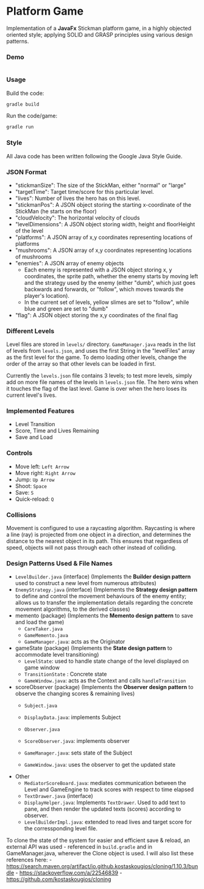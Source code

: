 # Platform Game

Implementation of a **JavaFx** Stickman platform game, in a highly objected oriented style; applying SOLID and GRASP principles using various design patterns.

### Demo

<img src="" width=""/>

### Usage

Build the code:

```bash
gradle build
```

Run the code/game:

```bash
gradle run
```

### Style
All Java code has been written following the Google Java Style Guide.

### JSON Format
* "stickmanSize": The size of the StickMan, either "normal" or "large"
* "targetTime": Target time/score for this particular level.
* "lives": Number of lives the hero has on this level.
* "stickmanPos": A JSON object storing the starting x-coordinate of the StickMan (he starts on the floor)
* "cloudVelocity": The horizontal velocity of clouds
* "levelDimensions": A JSON object storing width, height and floorHeight of the level
* "platforms": A JSON array of x,y coordinates representing locations of platforms
* "mushrooms": A JSON array of x,y coordinates representing locations of mushrooms
* "enemies": A JSON array of enemy objects
    * Each enemy is represented with a JSON object storing x, y coordinates, the sprite path, whether the enemy starts by
      moving left and the strategy used by the enemy (either "dumb", which just goes backwards and forwards, or "follow",
      which moves towards the player's location).
    * In the current set of levels, yellow slimes are set to "follow", while blue and green are set to "dumb"
* "flag": A JSON object storing the x,y coordinates of the final flag

### Different Levels
Level files are stored in `levels/` directory. `GameManager.java` reads in the list of levels from `levels.json`, and uses the first String in the "levelFiles" array as the first level for the game. To demo loading other levels, change the order of the array so that other levels can be loaded in first.

Currently the `levels.json` file contains 3 levels; to test more levels, simply add on more file names of the levels in `levels.json` file. The hero wins when it touches the flag of the last level. Game is over when the hero loses its current level's lives.

### Implemented Features
* Level Transition
* Score, Time and Lives Remaining
* Save and Load

### Controls
* Move left: `Left Arrow`
* Move right: `Right Arrow`
* Jump: `Up Arrow` 
* Shoot: `Space`
* Save: `S`
* Quick-reload: `Q`

### Collisions
Movement is configured to use a raycasting algorithm. Raycasting is where a line (ray) is projected from one object in a direction, and determines the distance to the nearest object in its path. This ensures that regardless of speed, objects will not pass through each other instead of colliding.

### Design Patterns Used & File Names
- `LevelBuilder.java` (interface) (Implements the **Builder design pattern** used to construct a new level from numerous attributes)
- `EnemyStrategy.java` (interface) (Implements the **Strategy design pattern** to define and control the movement behaviours of the enemy entity; allows us to transfer the implementation details regarding the concrete movement algorithms, to the derived classes)
- memento (package) (Implements the **Memento design pattern** to save and load the game)
    - `CareTaker.java`
    - `GameMemento.java`
    - `GameManager.java`: acts as the Originator
- gameState (package) (Implements the **State design pattern** to accommodate level transitioning)
    - `LevelState`: used to handle state change of the level displayed on game window
    - `TransitionState` : Concrete state
    - `GameWindow.java`: acts as the Context and calls `handleTransition`
- scoreObserver (package) (Implements the **Observer design pattern** to observe the changing scores & remaining lives)
    - `Subject.java`
    - `DisplayData.java`: implements Subject
    - `Observer.java`
    - `ScoreObserver.java`: implements observer

    - `GameManager.java`: sets state of the Subject
    - `GameWindow.java`: uses the observer to get the updated state
- Other
    - `MediatorScoreBoard.java`: mediates communication between the Level and GameEngine to track scores with respect to time elapsed
    - `TextDrawer.java` (interface)
    - `DisplayHelper.java`: Implements `TextDrawer`. Used to add text to pane, and then render the updated texts (scores) according to observer.
	- `LevelBuilderImpl.java`: extended to read lives and target score for the corressponding level file.

To clone the state of the system for easier and efficient save & reload, an external API was used - referenced in `build.gradle` and 
      in GameManager.java, wherever the Clone object is used. I will also list these references here:
	 - https://search.maven.org/artifact/io.github.kostaskougios/cloning/1.10.3/bundle
	 - https://stackoverflow.com/a/22546839
	 - https://github.com/kostaskougios/cloning

